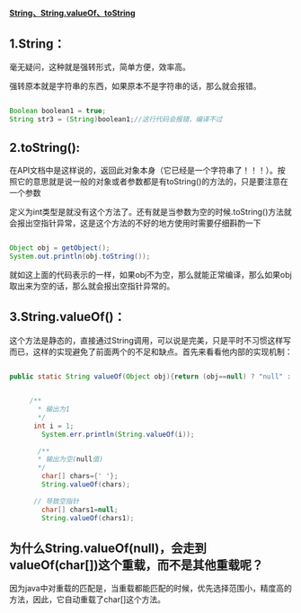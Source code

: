 #### [String、String.valueOf、toString](http://blog.csdn.net/u012467492/article/details/52995489)

1.String：
---------

毫无疑问，这种就是强转形式，简单方便，效率高。

强转原本就是字符串的东西，如果原本不是字符串的话，那么就会报错。

```java

Boolean boolean1 = true;         
String str3 = (String)boolean1;//这行代码会报错，编译不过

```

2.toString():
---------------

在API文档中是这样说的，返回此对象本身（它已经是一个字符串了！！！）。按照它的意思就是说一般的对象或者参数都是有toString()的方法的，只是要注意在一个参数

定义为int类型是就没有这个方法了。还有就是当参数为空的时候.toString()方法就会报出空指针异常，这是这个方法的不好的地方使用时需要仔细斟酌一下

```java

Object obj = getObject();
System.out.println(obj.toString());

```

就如这上面的代码表示的一样，如果obj不为空，那么就能正常编译，那么如果obj取出来为空的话，那么就会报出空指针异常的。

3.String.valueOf()：
-------------------

这个方法是静态的，直接通过String调用，可以说是完美，只是平时不习惯这样写而已，这样的实现避免了前面两个的不足和缺点。首先来看看他内部的实现机制：

```java

public static String valueOf(Object obj){return (obj==null) ? "null" : obj.toString()};

```

```java
 
     /**
	   * 输出为1
	   */  
	  int i = 1;
		System.err.println(String.valueOf(i));
		
	   /**
	   * 输出为空(null值) 
	   */   
        char[] chars={' '};  
        String.valueOf(chars); 
        
      // 导致空指针  
        char[] chars1=null;  
        String.valueOf(chars1);  

```

为什么String.valueOf(null)，会走到valueOf(char[])这个重载，而不是其他重载呢？
-------------------------------------------------------------------------

因为java中对重载的匹配是，当重载都能匹配的时候，优先选择范围小，精度高的方法，因此，它自动重载了char[]这个方法。



